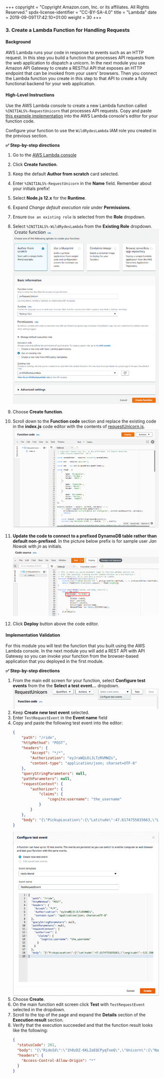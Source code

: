 +++
copyright = "Copyright Amazon.com, Inc. or its affiliates. All Rights Reserved."
spdx-license-identifier = "CC-BY-SA-4.0"
title = "Lambda"
date = 2019-09-09T17:42:10+01:00
weight = 30
+++

### 3. Create a Lambda Function for Handling Requests

#### Background

AWS Lambda runs your code in response to events such as an HTTP request. In this step you build a function that processes API requests from the web application to dispatch a unicorn. In the next module you use Amazon API Gateway to create a RESTful API that exposes an HTTP endpoint that can be invoked from your users' browsers. Then you connect the Lambda function you create in this step to that API to create a fully functional backend for your web application.

#### High-Level Instructions

Use the AWS Lambda console to create a new Lambda function called `%INITIALS%-RequestUnicorn` that processes API requests. Copy and paste [this example implementation](requestUnicorn.js) into the AWS Lambda console's editor for your function code.

Configure your function to use the `WildRydesLambda` IAM role you created in the previous section.

**:white_check_mark: Step-by-step directions**

1. Go to the [AWS Lambda console][lambda-console]
1. Click **Create function**.
1. Keep the default **Author from scratch** card selected.
1. Enter `%INITIALS%-RequestUnicorn` in the **Name** field. Remember about your initials prefix!
1. Select **Node.js 12.x** for the **Runtime**.
1. Expand *Change default execution role* under **Permissions**.
1. Ensure `Use an existing role` is selected from the **Role** dropdown.
1. Select `%INITIALS%-WildRydesLambda` from the **Existing Role** dropdown.
    ![Create Lambda function screenshot](/images/create-lambda-function.png)
1. Choose **Create function**.
1. Scroll down to the **Function code** section and replace the existing code in the **index.js** code editor with the contents of [requestUnicorn.js](requestUnicorn.js).
    ![Create Lambda function screenshot](/images/create-lambda-function-code.png)
1. **Update the code to connect to a prefixed DynamoDB table rather than default non-prefixed**. In the picture below prefix is for sample user *Jan Nowak* with *jn* as initials.
    ![Update Lambda DynamoDB call](/images/update-lambda-function-code.png)

1. Click **Deploy** button above the code editor.

#### Implementation Validation

For this module you will test the function that you built using the AWS Lambda console. In the next module you will add a REST API with API Gateway so you can invoke your function from the browser-based application that you deployed in the first module.

**:white_check_mark: Step-by-step directions**

1. From the main edit screen for your function, select **Configure test events** from the the **Select a test event...** dropdown.
    ![Configure test event](/images/configure-test-event.png)
1. Keep **Create new test event** selected.
1. Enter `TestRequestEvent` in the **Event name** field
1. Copy and paste the following test event into the editor:
    ```JSON
    {
        "path": "/ride",
        "httpMethod": "POST",
        "headers": {
            "Accept": "*/*",
            "Authorization": "eyJraWQiOiJLTzRVMWZs",
            "content-type": "application/json; charset=UTF-8"
        },
        "queryStringParameters": null,
        "pathParameters": null,
        "requestContext": {
            "authorizer": {
                "claims": {
                    "cognito:username": "the_username"
                }
            }
        },
        "body": "{\"PickupLocation\":{\"Latitude\":47.6174755835663,\"Longitude\":-122.28837066650185}}"
    }
    ```
    ![Configure test event](/images/configure-test-event-2.png)
1. Choose **Create**.
1. On the main function edit screen click **Test** with `TestRequestEvent` selected in the dropdown.   
1. Scroll to the top of the page and expand the **Details** section of the **Execution result** section.
1. Verify that the execution succeeded and that the function result looks like the following:
    ```JSON
    {
      "statusCode": 201,
      "body": "{\"RideId\":\"1h0zDZ-6KLZaEQCPyqTxeQ\",\"Unicorn\":{\"Name\":\"Shadowfax\",\"Color\":\"White\",\"Gender\":\"Male\"},\"UnicornName\":\"Shadowfax\",\"Eta\":\"30 seconds\",\"Rider\":\"the_username\"}",
      "headers": {
        "Access-Control-Allow-Origin": "*"
      }
    }
    ```

[lambda-console]: https://console.aws.amazon.com/lambda/home
